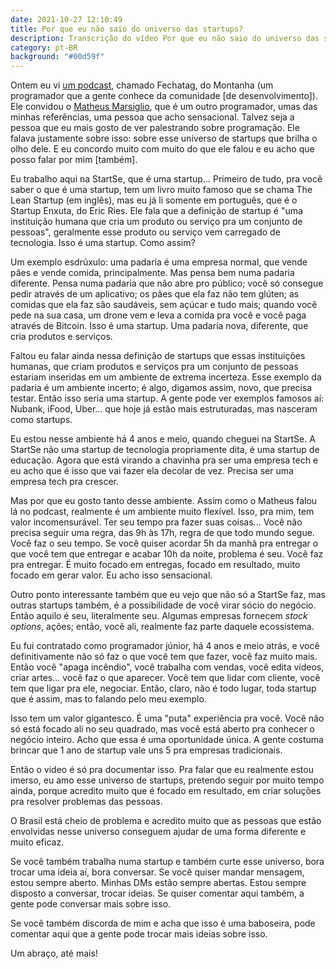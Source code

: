 ```yaml
---
date: 2021-10-27 12:10:49
title: Por que eu não saio do universo das startups?
description: Transcrição do vídeo Por que eu não saio do universo das startups? — Learning in Public 3
category: pt-BR
background: "#00d59f"
---
```


Ontem eu vi <a href="https://www.youtube.com/watch?v=Tra78h31jjQ" target="_blank" rel="noopener noreferrer">um podcast</a>, chamado Fechatag, do Montanha (um programador que a gente conhece da comunidade [de desenvolvimento]). Ele convidou o <a href="https://github.com/mtmr0x" target="_blank" rel="noopener noreferrer">Matheus Marsiglio</a>, que é um outro programador, umas das minhas referências, uma pessoa que acho sensacional. Talvez seja a pessoa que eu mais gosto de ver palestrando sobre programação. Ele falava justamente sobre isso: sobre esse universo de startups que brilha o olho dele. E eu concordo muito com muito do que ele falou e eu acho que posso falar por mim [também].

Eu trabalho aqui na StartSe, que é uma startup... Primeiro de tudo, pra você saber o que é uma startup, tem um livro muito famoso que se chama The Lean Startup (em inglês), mas eu já li somente em português, que é o Startup Enxuta, do Eric Ries. Ele fala que a definição de startup é "uma instituição humana que cria um produto ou serviço pra um conjunto de pessoas", geralmente esse produto ou serviço vem carregado de tecnologia. Isso é uma startup. Como assim?

Um exemplo esdrúxulo: uma padaria é uma empresa normal, que vende pães e vende comida, principalmente. Mas pensa bem numa padaria diferente. Pensa numa padaria que não abre pro público; você só consegue pedir através de um aplicativo; os pães que ela faz não tem glúten; as comidas que ela faz são saudáveis, sem açúcar e tudo mais; quando você pede na sua casa, um drone vem e leva a comida pra você e você paga através de Bitcoin. Isso é uma startup. Uma padaria nova, diferente, que cria produtos e serviços.

Faltou eu falar ainda nessa definição de startups que essas instituições humanas, que criam produtos e serviços pra um conjunto de pessoas estariam inseridas em um ambiente de extrema incerteza. Esse exemplo da padaria é um ambiente incerto; é algo, digamos assim, novo, que precisa testar. Então isso seria uma startup. A gente pode ver exemplos famosos aí: Nubank, iFood, Uber... que hoje já estão mais estruturadas, mas nasceram como startups.

Eu estou nesse ambiente há 4 anos e meio, quando cheguei na StartSe. A StartSe não uma startup de tecnologia propriamente dita, é uma startup de educação. Agora que está virando a chavinha pra ser uma empresa tech e eu acho que é isso que vai fazer ela decolar de vez. Precisa ser uma empresa tech pra crescer.

Mas por que eu gosto tanto desse ambiente. Assim como o Matheus falou lá no podcast, realmente é um ambiente muito flexível. Isso, pra mim, tem valor incomensurável. Ter seu tempo pra fazer suas coisas... Você não precisa seguir uma regra, das 9h às 17h, regra de que todo mundo segue. Você faz o seu tempo. Se você quiser acordar 5h da manhã pra entregar o que você tem que entregar e acabar 10h da noite, problema é seu. Você faz pra entregar. É muito focado em entregas, focado em resultado, muito focado em gerar valor. Eu acho isso sensacional.

Outro ponto interessante também que eu vejo que não só a StartSe faz, mas outras startups também, é a possibilidade de você virar sócio do negócio. Então aquilo é seu, literalmente seu. Algumas empresas fornecem _stock options_, ações; então, você ali, realmente faz parte daquele ecossistema.

Eu fui contratado como programador júnior, há 4 anos e meio atrás, e você definitivamente não só faz o que você tem que fazer, você faz muito mais. Então você "apaga incêndio", você trabalha com vendas, você edita vídeos, criar artes... você faz o que aparecer. Você tem que lidar com cliente, você tem que ligar pra ele, negociar. Então, claro, não é todo lugar, toda startup que é assim, mas to falando pelo meu exemplo.

Isso tem um valor gigantesco. É uma "puta" experiência pra você. Você não só está focado ali no seu quadrado, mas você está aberto pra conhecer o negócio inteiro. Acho que essa é uma oportunidade única. A gente costuma brincar que 1 ano de startup vale uns 5 pra empresas tradicionais.

Então o video é só pra documentar isso. Pra falar que eu realmente estou imerso, eu amo esse universo de startups, pretendo seguir por muito tempo ainda, porque acredito muito que é focado em resultado, em criar soluções pra resolver problemas das pessoas.

O Brasil está cheio de problema e acredito muito que as pessoas que estão envolvidas nesse universo conseguem ajudar de uma forma diferente e muito eficaz.

Se você também trabalha numa startup e também curte esse universo, bora trocar uma ideia aí, bora conversar. Se você quiser mandar mensagem, estou sempre aberto. Minhas DMs estão sempre abertas. Estou sempre disposto a conversar, trocar ideias. Se quiser comentar aqui também, a gente pode conversar mais sobre isso.

Se você também discorda de mim e acha que isso é uma baboseira, pode comentar aqui que a gente pode trocar mais ideias sobre isso.

Um abraço, até mais!
